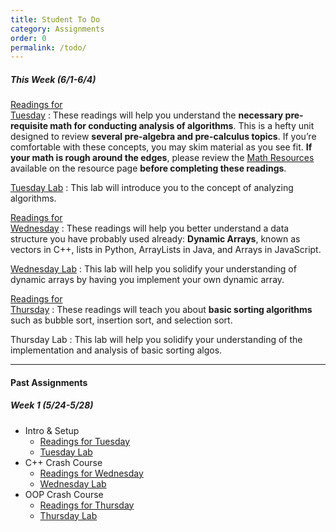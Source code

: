 ```yaml
---
title: Student To Do
category: Assignments
order: 0
permalink: /todo/
---
```


##### This Week (6/1-6/4)
[Readings for<br>Tuesday](/sm21/wk2#tues)
: These readings will help you understand the **necessary pre-requisite math for conducting analysis of algorithms**. This is a hefty unit designed to review **several pre-algebra and pre-calculus topics**. If you’re comfortable with these concepts, you may skim material as you see fit. **If your math is rough around the edges**, please review the [Math Resources](/sm21/resources#math) available on the resource page **before completing these readings**.

[Tuesday Lab](/sm21/lab04)
: This lab will introduce you to the concept of analyzing algorithms. 

[Readings for<br>Wednesday](/sm21/wk2#weds)
: These readings will help you better understand a data structure you have probably used already: **Dynamic Arrays**, known as vectors in C++, lists in Python, ArrayLists in Java, and Arrays in JavaScript.

[Wednesday Lab](/sm21/lab05)
: This lab will help you solidify your understanding of dynamic arrays by having you implement your own dynamic array.

[Readings for<br>Thursday](/sm21/wk2#thurs)
: These readings will teach you about **basic sorting algorithms** such as bubble sort, insertion sort, and selection sort.

Thursday Lab
: This lab will help you solidify your understanding of the implementation and analysis of basic sorting algos.

---

#### Past Assignments

##### Week 1 (5/24-5/28)
- Intro & Setup
	- [Readings for Tuesday](/sm21/wk1#tues)
	- [Tuesday Lab](/sm21/lab01)
- C++ Crash Course
	- [Readings for Wednesday](/sm21/wk1#weds)
	- [Wednesday Lab](/sm21/lab02)
- OOP Crash Course
	- [Readings for Thursday](/sm21/wk1#thurs)
	- [Thursday Lab](/sm21/lab03)